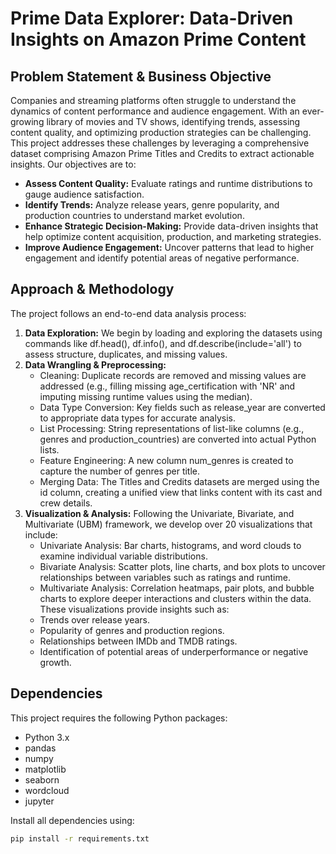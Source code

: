 # Prime Data Explorer: Data-Driven Insights on Amazon Prime Content

## Problem Statement & Business Objective
Companies and streaming platforms often struggle to understand the dynamics of content performance and audience engagement. With an ever-growing library of movies and TV shows, identifying trends, assessing content quality, and optimizing production strategies can be challenging. This project addresses these challenges by leveraging a comprehensive dataset comprising Amazon Prime Titles and Credits to extract actionable insights. Our objectives are to:

-  **Assess Content Quality:** Evaluate ratings and runtime distributions to gauge audience satisfaction.
-  **Identify Trends:** Analyze release years, genre popularity, and production countries to understand market evolution.
-  **Enhance Strategic Decision-Making:** Provide data-driven insights that help optimize content acquisition, production, and marketing strategies.
-  **Improve Audience Engagement:** Uncover patterns that lead to higher engagement and identify potential areas of negative performance.

## Approach & Methodology
The project follows an end-to-end data analysis process:
1. **Data Exploration:**
    We begin by loading and exploring the datasets using commands like df.head(), df.info(), and df.describe(include='all') to assess structure, duplicates, and missing values.
2. **Data Wrangling & Preprocessing:**
   - Cleaning: Duplicate records are removed and missing values are addressed (e.g., filling missing age_certification with 'NR' and imputing missing runtime values using the median).
   - Data Type Conversion: Key fields such as release_year are converted to appropriate data types for accurate analysis.
   - List Processing: String representations of list-like columns (e.g., genres and production_countries) are converted into actual Python lists.
   - Feature Engineering: A new column num_genres is created to capture the number of genres per title.
   - Merging Data: The Titles and Credits datasets are merged using the id column, creating a unified view that links content with its cast and crew details.
3. **Visualization & Analysis:**
   Following the Univariate, Bivariate, and Multivariate (UBM) framework, we develop over 20 visualizations that include:
     - Univariate Analysis: Bar charts, histograms, and word clouds to examine individual variable distributions.
     - Bivariate Analysis: Scatter plots, line charts, and box plots to uncover relationships between variables such as ratings and runtime.
     - Multivariate Analysis: Correlation heatmaps, pair plots, and bubble charts to explore deeper interactions and clusters within the data.
   These visualizations provide insights such as:
     - Trends over release years.
     - Popularity of genres and production regions.
     - Relationships between IMDb and TMDB ratings.
     - Identification of potential areas of underperformance or negative growth.

## Dependencies
This project requires the following Python packages:
- Python 3.x
- pandas
- numpy
- matplotlib
- seaborn
- wordcloud
- jupyter

Install all dependencies using:
```bash
pip install -r requirements.txt
